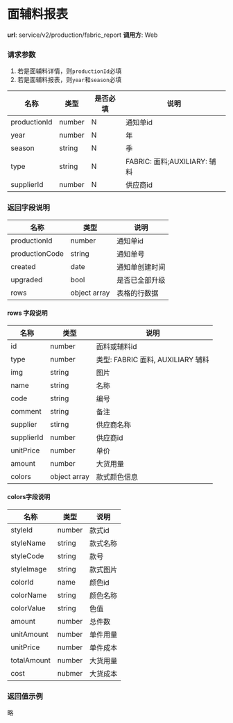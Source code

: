 面辅料报表
=======

**url**: service/v2/production/fabric_report
**调用方**: Web

### 请求参数

1. 若是面辅料详情，则`productionId`必填
2. 若是面辅料报表，则`year`和`season`必填

|     名称     |  类型  | 是否必填 |             说明             |
|--------------|--------|----------|------------------------------|
| productionId | number | N        | 通知单id                     |
| year         | number | N        | 年                           |
| season       | string | N        | 季                           |
| type         | string | N        | FABRIC: 面料;AUXILIARY: 辅料 |
| supplierId   | number | N        | 供应商id                     |

### 返回字段说明
|      名称      |     类型     |      说明      |
|----------------|--------------|----------------|
| productionId   | number       | 通知单id       |
| productionCode | string       | 通知单号       |
| created        | date         | 通知单创建时间 |
| upgraded       | bool         | 是否已全部升级 |
| rows           | object array | 表格的行数据   |

#### rows 字段说明

|    名称    |     类型     |                说明               |
|------------|--------------|-----------------------------------|
| id         | number       | 面料或辅料id                      |
| type       | number       | 类型: FABRIC 面料, AUXILIARY 辅料 |
| img        | string       | 图片                              |
| name       | string       | 名称                              |
| code       | string       | 编号                              |
| comment    | string       | 备注                              |
| supplier   | stirng       | 供应商名称                        |
| supplierId | number       | 供应商id                          |
| unitPrice  | number       | 单价                              |
| amount     | number       | 大货用量                          |
| colors     | object array | 款式颜色信息                      |

#### colors字段说明

|     名称    |  类型  |   说明   |
|-------------|--------|----------|
| styleId     | number | 款式id   |
| styleName   | string | 款式名称 |
| styleCode   | string | 款号     |
| styleImage  | string | 款式图片 |
| colorId     | name   | 颜色id   |
| colorName   | string | 颜色名称 |
| colorValue  | string | 色值     |
| amount      | number | 总件数   |
| unitAmount  | number | 单件用量 |
| unitPrice   | number | 单件成本 |
| totalAmount | number | 大货用量 |
| cost        | nubmer | 大货成本 |

### 返回值示例

略
